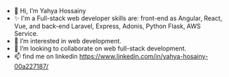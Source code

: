 - 👋 Hi, I’m Yahya Hossainy
- ✨ I'm a Full-stack web developer skills are: front-end as Angular, React, Vue, and back-end Laravel, Express, Adonis, Python Flask, AWS Service.
- 👀 I’m interested in web development.
- 💞️ I’m looking to collaborate on web full-stack development.
- 📫 find me on linkedin https://www.linkedin.com/in/yahya-hosainy-00a227187/

